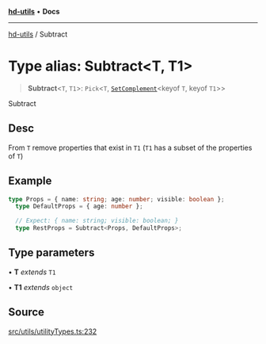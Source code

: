 [**hd-utils**](../README.md) • **Docs**

***

[hd-utils](../globals.md) / Subtract

# Type alias: Subtract\<T, T1\>

> **Subtract**\<`T`, `T1`\>: `Pick`\<`T`, [`SetComplement`](SetComplement.md)\<keyof `T`, keyof `T1`\>\>

Subtract

## Desc

From `T` remove properties that exist in `T1` (`T1` has a subset of the properties of `T`)

## Example

```ts
type Props = { name: string; age: number; visible: boolean };
  type DefaultProps = { age: number };

  // Expect: { name: string; visible: boolean; }
  type RestProps = Subtract<Props, DefaultProps>;
```

## Type parameters

• **T** *extends* `T1`

• **T1** *extends* `object`

## Source

[src/utils/utilityTypes.ts:232](https://github.com/AhmadHddad/h-utils/blob/f7bb9ae71f981ffef49079271b9540862594b7e6/src/utils/utilityTypes.ts#L232)
